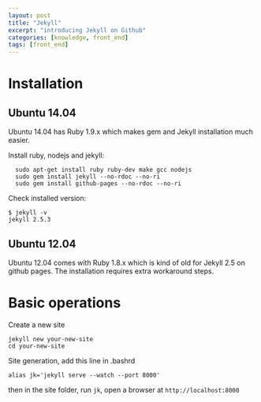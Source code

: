 ```yaml
---
layout: post
title: "Jekyll"
excerpt: "introducing Jekyll on Github"
categories: [knowledge, front_end]
tags: [front_end]
---
```



Installation
=================

Ubuntu 14.04
---------------
Ubuntu 14.04 has Ruby 1.9.x which makes gem and Jekyll installation much
easier. 

Install ruby, nodejs and jekyll:

      sudo apt-get install ruby ruby-dev make gcc nodejs
      sudo gem install jekyll --no-rdoc --no-ri
      sudo gem install github-pages --no-rdoc --no-ri

Check installed version: 

    $ jekyll -v
    jekyll 2.5.3


Ubuntu 12.04
---------------
Ubuntu 12.04 comes with Ruby 1.8.x which is kind of old for Jekyll 2.5 on
github pages. The installation requires extra workaround steps.


Basic operations
=================

Create a new site

    jekyll new your-new-site
    cd your-new-site
    
Site generation, add this line in .bashrd

    alias jk='jekyll serve --watch --port 8000'

then in the site folder, run `jk`, open a browser at `http://localhost:8000`
